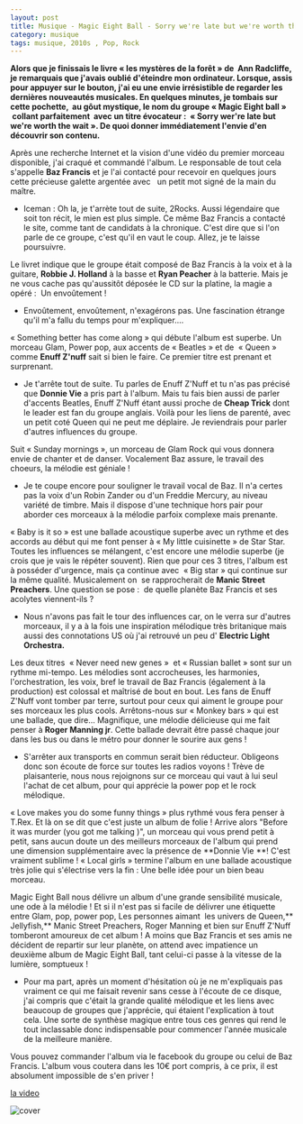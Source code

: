 ```yaml
---
layout: post
title: Musique - Magic Eight Ball - Sorry we're late but we're worth the wait (2014)
category: musique
tags: musique, 2010s , Pop, Rock
---
```

**Alors que je finissais le livre « les mystères de la forêt » de  Ann Radcliffe, je remarquais que j'avais oublié d'éteindre mon ordinateur. Lorsque, assis pour appuyer sur le bouton, j'ai eu une envie irrésistible de regarder les dernières nouveautés musicales. En quelques minutes, je tombais sur cette pochette,  au gôut mystique, le nom du groupe « Magic Eight ball »  collant parfaitement  avec un titre évocateur :  « Sorry wer're late but we're worth the wait ». De quoi donner immédiatement l'envie d'en découvrir son contenu.**

Après une recherche Internet et la vision d'une vidéo du premier morceau disponible, j'ai craqué et commandé l'album. Le responsable de tout cela s'appelle **Baz Francis** et je l'ai contacté pour recevoir en quelques jours cette précieuse galette argentée avec   un petit mot signé de la main du maître.

* Iceman : Oh la, je t'arrète tout de suite, 2Rocks. Aussi légendaire que soit ton récit, le mien est plus simple. Ce même Baz Francis a contacté le site, comme tant de candidats à la chronique. C'est dire que si l'on parle de ce groupe, c'est qu'il en vaut le coup. Allez, je te laisse poursuivre.</li>

Le livret indique que le groupe était composé de Baz Francis à la voix et à la guitare, **Robbie J. Holland** à la basse et **Ryan Peacher** à la batterie. Mais je ne vous cache pas qu'aussitôt déposée le CD sur la platine, la magie a opéré :  Un envoûtement !

* Envoûtement, envoûtement, n'exagérons pas. Une fascination étrange qu'il m'a fallu du temps pour m'expliquer....</li>

« Something better has come along » qui débute l'album est superbe. Un morceau Glam, Power pop, aux accents de « Beatles » et de  « Queen » comme **Enuff Z'nuff** sait si bien le faire. Ce premier titre est prenant et surprenant.

* Je t'arrête tout de suite. Tu parles de Enuff Z'Nuff et tu n'as pas précisé que **Donnie Vie** a pris part à l'album. Mais tu fais bien aussi de parler d'accents Beatles, Enuff Z'Nuff étant aussi proche de **Cheap Trick** dont le leader est fan du groupe anglais. Voilà pour les liens de parenté, avec un petit coté Queen qui ne peut me déplaire. Je reviendrais pour parler d'autres influences du groupe.</li>

Suit « Sunday mornings », un morceau de Glam Rock qui vous donnera envie de chanter et de danser. Vocalement Baz assure, le travail des choeurs, la mélodie est géniale !

* Je te coupe encore pour souligner le travail vocal de Baz. Il n'a certes pas la voix d'un Robin Zander ou d'un Freddie Mercury, au niveau variété de timbre. Mais il dispose d'une technique hors pair pour aborder ces morceaux à la mélodie parfoix complexe mais prenante.</li>

« Baby is it so » est une ballade acoustique superbe avec un rythme et des accords au début qui me font penser à « My little cuisinette » de Star Star. Toutes les influences se mélangent, c'est encore une mélodie superbe (je crois que je vais le répéter souvent). Rien que pour ces 3 titres, l'album est à posséder d'urgence, mais ça continue avec  « Big star » qui continue sur la même qualité. Musicalement on  se rapprocherait de **Manic Street Preachers**. Une question se pose :  de quelle planète Baz Francis et ses acolytes viennent-ils ?

* Nous n'avons pas fait le tour des influences car, on le verra sur d'autres morceaux, il y a à la fois une inspiration mélodique très britanique mais aussi des connotations US où j'ai retrouvé un peu d' **Electric Light Orchestra.**</li>

Les deux titres  « Never need new genes »  et « Russian ballet » sont sur un rythme mi-tempo. Les mélodies sont accrocheuses, les harmonies, l'orchestration, les voix, bref le travail de Baz Francis (également à la production) est colossal et maîtrisé de bout en bout. Les fans de Enuff Z'Nuff vont tomber par terre, surtout pour ceux qui aiment le groupe pour ses morceaux les plus cools. Arrêtons-nous sur « Monkey bars » qui est une ballade, que dire... Magnifique, une mélodie délicieuse qui me fait penser à **Roger Manning jr**. Cette ballade devrait être passé chaque jour dans les bus ou dans le métro pour donner le sourire aux gens !

* S'arrêter aux transports en commun serait bien réducteur. Obligeons donc son écoute de force sur toutes les radios voyons ! Trève de plaisanterie, nous nous rejoignons sur ce morceau qui vaut à lui seul l'achat de cet album, pour qui apprécie la power pop et le rock mélodique.</li>

« Love makes you do some funny things » plus rythmé vous fera penser à T.Rex. Et là on se dit que c'est juste un album de folie ! Arrive alors "Before it was murder (you got me talking )", un morceau qui vous prend petit à petit, sans aucun doute un des meilleurs morceaux de l'album qui prend une dimension supplémentaire avec la présence de **Donnie Vie **! C'est vraiment sublime ! « Local girls » termine l'album en une ballade acoustique très jolie qui s'électrise vers la fin : Une belle idée pour un bien beau morceau.

Magic Eight Ball nous délivre un album d'une grande sensibilité musicale, une ode à la mélodie ! Et si il n'est pas si facile de délivrer une étiquette entre Glam, pop, power pop, Les personnes aimant  les univers de Queen,** Jellyfish,** Manic Street Preachers, Roger Manning et bien sur Enuff Z'Nuff tomberont amoureux de cet album ! A moins que Baz Francis et ses amis ne décident de repartir sur leur planète, on attend avec impatience un deuxième album de Magic Eight Ball, tant celui-ci passe à la vitesse de la lumière, somptueux !

* Pour ma part, après un moment d'hésitation où je ne m'expliquais pas vraiment ce qui me faisait revenir sans cesse à l'écoute de ce disque, j'ai compris que c'était la grande qualité mélodique et les liens avec beaucoup de groupes que j'apprécie, qui étaient l'explication à tout cela. Une sorte de synthèse magique entre tous ces genres qui rend le tout inclassable donc indispensable pour commencer l'année musicale de la meilleure manière.</li>

Vous pouvez commander l'album via le facebook du groupe ou celui de Baz Francis. L'album vous coutera dans les 10€ port compris, à ce prix, il est absolument impossible de s'en priver ! 

[la video](https://www.youtube.com/watch?v=pT-4luUhYCo)

![cover](http://cheziceman.files.wordpress.com/2014/11/magiceightball.jpg)
